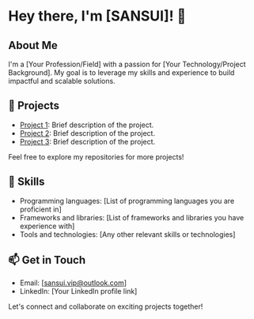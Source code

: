 # Hey there, I'm [SANSUI]! 👋

## About Me
I'm a [Your Profession/Field] with a passion for [Your Technology/Project Background]. My goal is to leverage my skills and experience to build impactful and scalable solutions.

## 🔭 Projects
- [Project 1](https://github.com/yourusername/project1): Brief description of the project.
- [Project 2](https://github.com/yourusername/project2): Brief description of the project.
- [Project 3](https://github.com/yourusername/project3): Brief description of the project.

Feel free to explore my repositories for more projects!

## 🚀 Skills
- Programming languages: [List of programming languages you are proficient in]
- Frameworks and libraries: [List of frameworks and libraries you have experience with]
- Tools and technologies: [Any other relevant skills or technologies]

## 📫 Get in Touch
- Email: [sansui.vip@outlook.com]
- LinkedIn: [Your LinkedIn profile link]

Let's connect and collaborate on exciting projects together!
